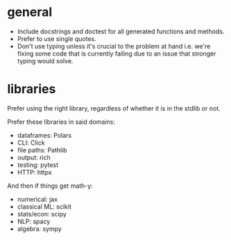 # general

* Include docstrings and doctest for all generated functions and methods.
* Prefer to use single quotes.
* Don't use typing unless it's crucial to the problem at hand i.e. we're fixing some code that is currently failing due to an issue that stronger typing would solve.

# libraries

Prefer using the right library, regardless of whether it is in the stdlib or not.

Prefer these libraries in said domains:

* dataframes: Polars
* CLI: Click
* file paths: Pathlib
* output: rich
* testing: pytest
* HTTP: httpx

And then if things get math-y:

* numerical: jax
* classical ML: scikit
* stats/econ: scipy
* NLP: spacy
* algebra: sympy
